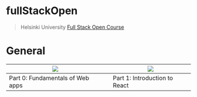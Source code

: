 # fullStackOpen

>Helsinki University [Full Stack Open Course](https://fullstackopen.com/en/)
 
# General

|[![](https://i.ibb.co/YyfqKkg/part0.jpg)](https://github.com/EGRrqq/fullStackOpen/tree/main/part0)|     |[![](https://i.ibb.co/GFMG4qC/part1.jpg)](https://github.com/EGRrqq/fullStackOpen/tree/main/part1)|      
|----|-----|-----|      
|Part 0: Fundamentals of Web apps|     |Part 1: Introduction to React| 



